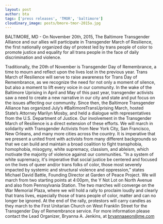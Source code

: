 ```yaml
---
layout: post
author: bta
tags: ['press releases', 'TMOR', 'baltimore']
cloudinary_image: posts/bmore-tmor-2015a.jpg
---
```

BALTIMORE, MD - On November 20th, 2015, The Baltimore Transgender Alliance and our allies will participate in Transgender March of Resilience, the first nationally organized day of protest led by trans people of color to promote justice and equality for all trans people in the face of daily discrimination and violence.
<!--more-->
Traditionally, the 20th of November is Transgender Day of Remembrance, a time to mourn and reflect upon the lives lost in the previous year.  Trans March of Resilience will serve to raise awareness for Trans Day of Remembrance, as we recognize the need for not only a moment of silence, but also a moment to lift every voice in our community.
In the wake of the Baltimore Uprising in April and May of this past year, transgender activists saw a need to create a new narrative in our city and state and put focus on the issues affecting our community. Since then, the Baltimore Transgender Alliance has organized July’s #BaltimoreTransUprising March, hosted State’s Attorney Marilyn Mosby, and held a dialogue with representatives from the U.S. Department of Justice.  Our involvement in the Transgender March of Resilience is a direct extension of these efforts. We will march in solidarity with Transgender Activists from New York City, San Francisco, New Orleans, and many more cities across the country.
It is imperative that we present a united front with activists from many different backgrounds so that we can build and maintain a broad coalition to fight transphobia, homophobia, misogyny, white supremacy, classism, and ableism, which motivate the majority of violence against our communities. "In a system of white supremacy, it's imperative that social justice be centered and focused on the lives of queer and/or trans folks of color, those most severely impacted by systemic and structural violence and oppression,” states Michael David Battle, Founding Director at Garden of Peace Project.
We will march from two starting points at 4:00pm, the Y Not Lot on North Avenue and also from Pennsylvania Station. The two marches will converge on the War Memorial Plaza, where we will hold a rally to proclaim loudly and clearly that trans lives, especially those of trans people of color, matter and can no longer be ignored. At the end of the rally, protestors will carry candles as they march to the First Unitarian Church on West Franklin Street for the Transgender Day of Remembrance service. For more information please contact the Lead Organizer, Bryanna A. Jenkins, at bryannaaeon@me.com
